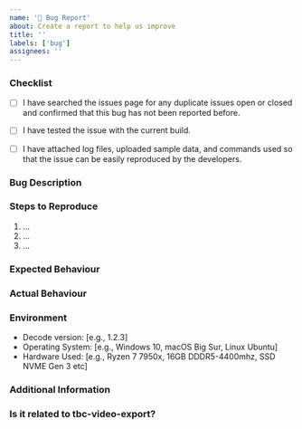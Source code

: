 ```yaml
---
name: '🐞 Bug Report'
about: Create a report to help us improve
title: ''
labels: ['bug']
assignees: ''
---
```


### Checklist

<!--
✅ Please make sure that you have completed the following steps before submitting the bug report:
-->

- [ ] I have searched the issues page for any duplicate issues open or closed and confirmed that this bug has not been reported before.
- [ ] I have tested the issue with the current build.
- [ ] I have attached log files, uploaded sample data, and commands used so that the issue can be easily reproduced by the developers.


### Bug Description

<!--
Please provide a clear and concise description of the bug you encountered.
-->

### Steps to Reproduce

<!--
Outline the steps to reproduce the bug:
-->

1. ...
2. ...
3. ...

### Expected Behaviour

<!--
Explain what you expected to happen when performing the steps above.
-->

### Actual Behaviour

<!--
Explain what actually happened when performing the steps above. Include any error messages or unexpected behaviour.
-->

### Environment

<!--
Include information on your environment.
-->

- Decode version: [e.g., 1.2.3]
- Operating System: [e.g., Windows 10, macOS Big Sur, Linux Ubuntu]
- Hardware Used: [e.g., Ryzen 7 7950x, 16GB DDDR5-4400mhz, SSD NVME Gen 3 etc]

### Additional Information

<!--
Include any additional information that might be relevant to the bug report, such as screenshots or related issues/Pull-Requests.
-->

### Is it related to tbc-video-export?

<!-- if so visit its repo here https://github.com/JuniorIsAJitterbug/tbc-video-export/issues."
-->
